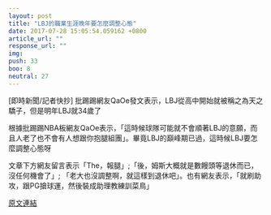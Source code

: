 ```yaml
---
layout: post
title: "LBJ的職業生涯晚年要怎麼調整心態"
date: 2017-07-28 15:05:54.059162 +0800
article_url: ""
response_url: ""
img: 
push: 33
boo: 8
neutral: 27
---
```


[即時新聞/記者快抄] 批踢踢網友QaOe發文表示，LBJ從高中開始就被稱之為天之驕子，但是明年LBJ就34歲了

根據批踢踢NBA板網友QaOe表示，「這時候球隊可能就不會順著LBJ的意願，而且人老了也不會有人想跟你抱腿組團」。畢竟LBJ的巔峰期已過，這時候LBJ要怎麼調整心態呀

文章下方網友留言表示「The，報腿」;「後，姆斯大概就是數饅頭等退休而已，沒任何機會了」; 「老大也沒調整啊，就這樣到退休吧」。也有網友表示，「就刷助攻，跟PG搶球運，然後裝成助理教練訓菜鳥」

<a href = "https://www.ptt.cc/bbs/NBA/M.1501044715.A.C58.html">原文連結</a>

